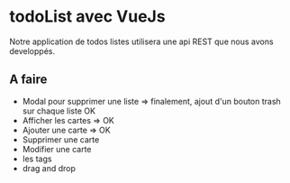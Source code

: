 # todoList avec VueJs

Notre application de todos listes utilisera une api REST que nous avons developpés.

## A faire

- Modal pour supprimer une liste => finalement, ajout d'un bouton trash sur chaque liste OK
- Afficher les cartes => OK
- Ajouter une carte => OK
- Supprimer une carte
- Modifier une carte
- les tags
- drag and drop